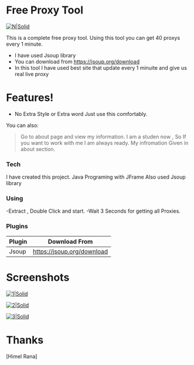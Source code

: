 # Free Proxy Tool

[![N|Solid](https://image.ibb.co/jzJoTF/withproxy.png)](https://github.com/Swe-HimelRana/FreeProxyTool)

This is a complete free proxy tool. Using this tool you can get 40 proxys every 1 minute.

  - I have used Jsoup library
  - You can download from https://jsoup.org/download
  - In this tool I have used best site that update every 1 minuite and give us real live proxy
# Features!

  - No Extra Style or Extra word Just use this comfortably.


You can also:

> Go to about page and view my information. I am a studen now , So If you want to work with me I am always ready. My infromation Given in about section.


### Tech

I have created this project.
 Java Programing with JFrame
 Also used Jsoup library

### Using
-Extract , Double Click and start.
-Wait 3 Seconds for getting all Proxies.

### Plugins
| Plugin | Download From |
| ------ | ------ |
| Jsoup | https://jsoup.org/download


# Screenshots

[![1|Solid](https://image.ibb.co/i7qfav/withoutproxy.png)](https://github.com/Swe-HimelRana/FreeProxyTool)

[![2|Solid](https://image.ibb.co/jzJoTF/withproxy.png)](https://github.com/Swe-HimelRana/FreeProxyTool)

[![3|Solid](https://image.ibb.co/nxXF8F/about.png)](https://github.com/Swe-HimelRana/FreeProxyTool)
# Thanks
[Himel Rana]

